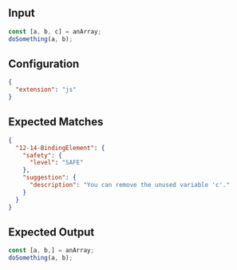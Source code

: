 
## Input
```javascript input
const [a, b, c] = anArray;
doSomething(a, b);
```

## Configuration
```json configuration
{
  "extension": "js"
}
```

## Expected Matches
```json expected matches
{
  "12-14-BindingElement": {
    "safety": {
      "level": "SAFE"
    },
    "suggestion": {
      "description": "You can remove the unused variable 'c'."
    }
  }
}
```

## Expected Output
```javascript expected output
const [a, b,] = anArray;
doSomething(a, b);
```
